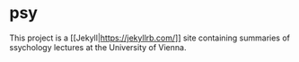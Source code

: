 # psy
This project is a [[Jekyll|https://jekyllrb.com/]] site containing summaries of ssychology lectures at the University of Vienna.
